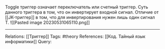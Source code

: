 Toggle триггер означает переключатель или счетный триггер. Суть данного триггера в том, что он инвертирует входной сигнал. Отличие от [[JK-триггер]] в том, что для инвертирования нужен лишь один сигнал T. 
![[Pasted image 20230531065110.png]]

___
Relations: [[Триггер]] 
Tags: #theory 
References: [[Код. Тайный язык информатики]] 
Query: 